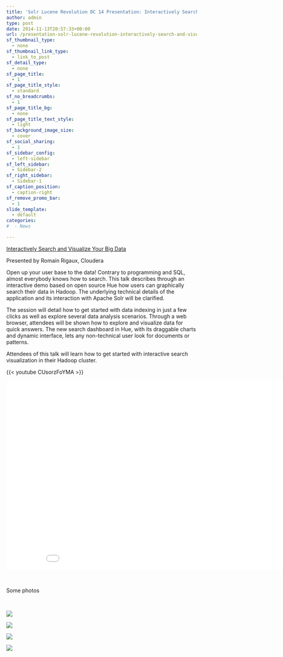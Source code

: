 ```yaml
---
title: 'Solr Lucene Revolution DC 14 Presentation: Interactively Search and Visualize Your Big Data'
author: admin
type: post
date: 2014-11-13T20:57:33+00:00
url: /presentation-solr-lucene-revolution-interactively-search-and-visualize-your-big-data/
sf_thumbnail_type:
  - none
sf_thumbnail_link_type:
  - link_to_post
sf_detail_type:
  - none
sf_page_title:
  - 1
sf_page_title_style:
  - standard
sf_no_breadcrumbs:
  - 1
sf_page_title_bg:
  - none
sf_page_title_text_style:
  - light
sf_background_image_size:
  - cover
sf_social_sharing:
  - 1
sf_sidebar_config:
  - left-sidebar
sf_left_sidebar:
  - Sidebar-2
sf_right_sidebar:
  - Sidebar-1
sf_caption_position:
  - caption-right
sf_remove_promo_bar:
  - 1
slide_template:
  - default
categories:
#  - News

---
```

[Interactively Search and Visualize Your Big Data][1]

Presented by Romain Rigaux, Cloudera

Open up your user base to the data! Contrary to programming and SQL, almost everybody knows how to search. This talk describes through an interactive demo based on open source Hue how users can graphically search their data in Hadoop. The underlying technical details of the application and its interaction with Apache Solr will be clarified.

The session will detail how to get started with data indexing in just a few clicks as well as explore several data analysis scenarios. Through a web browser, attendees will be shown how to explore and visualize data for quick answers. The new search dashboard in Hue, with its draggable charts and dynamic interface, lets any non-technical user look for documents or patterns.

Attendees of this talk will learn how to get started with interactive search visualization in their Hadoop cluster.

{{< youtube CUsorzFoYMA >}}

<iframe src="//www.slideshare.net/slideshow/embed_code/41528732" width="900" height="500" frameborder="0" marginwidth="0" marginheight="0" scrolling="no"></iframe>

&nbsp;

Some photos

&nbsp;

[<img src="https://cdn.gethue.com/uploads/2014/11/photo-4-1024x768.jpg"  />][2]

[<img src="https://cdn.gethue.com/uploads/2014/11/taxi-demo-1024x599.png" />][3]

[<img src="https://cdn.gethue.com/uploads/2014/11/photo-1-1024x768.jpg"  />][4]

[<img src="https://cdn.gethue.com/uploads/2014/11/photo-3-e1415978708579-768x1024.jpg"  />][5]

 [1]: http://lucenerevolution.org/presentations/#interactively-search-and-visualize-your-big-data
 [2]: https://cdn.gethue.com/uploads/2014/11/photo-4.jpg
 [3]: https://cdn.gethue.com/uploads/2014/11/taxi-demo.png
 [4]: https://cdn.gethue.com/uploads/2014/11/photo-1.jpg
 [5]: https://cdn.gethue.com/uploads/2014/11/photo-3-e1415978708579.jpg
